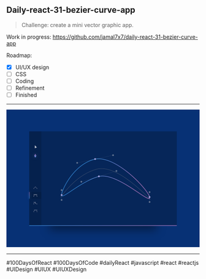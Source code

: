 ## Daily-react-31-bezier-curve-app

> Challenge: create a mini vector graphic app.

Work in progress: https://github.com/jamal7x7/daily-react-31-bezier-curve-app


Roadmap:

- [x] UI/UX design
- [ ] CSS
- [ ] Coding
- [ ] Refinement
- [ ] Finished

---

![Alt text](/src/images/daily-react-31-Bezier-curve-app.png?raw=true "App UI")

---

#100DaysOfReact #100DaysOfCode #dailyReact #javascript #react #reactjs #UIDesign #UIUX #UIUXDesign
